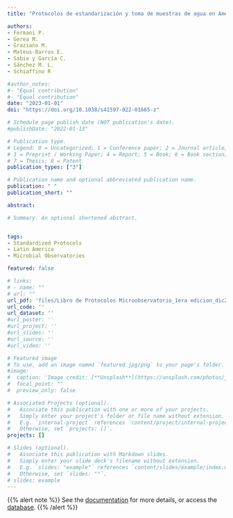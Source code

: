 ```yaml
---
title: "Protocolos de estandarización y toma de muestras de agua en América Latina"

authors:
- Fermani P.
- Gerea M.
- Graziano M.
- Mateus-Barros E.
- Sabio y García C.
- Sánchez M. L. 
- Schiaffino R

#author_notes:
#- "Equal contribution"
#- "Equal contribution"
date: "2023-01-01"
doi: "https://doi.org/10.1038/s41597-022-01665-z"

# Schedule page publish date (NOT publication's date).
#publishDate: "2022-01-13"

# Publication type.
# Legend: 0 = Uncategorized; 1 = Conference paper; 2 = Journal article;
# 3 = Preprint / Working Paper; 4 = Report; 5 = Book; 6 = Book section;
# 7 = Thesis; 8 = Patent
publication_types: ["3"]

# Publication name and optional abbreviated publication name.
publication: " "
publication_short: ""

abstract:

# Summary. An optional shortened abstract.


tags:
- Standardized Protocols
- Latin America
- Microbial Observatories

featured: false

# links:
# - name: ""
# url: ""
url_pdf: 'files/Libro de Protocolos Microobservatorio_1era edicion_dic2023.pdf'
url_code: ''
url_dataset: ''
#url_poster: ''
#url_project: ''
#url_slides: ''
#url_source: ''
#url_video: ''

# Featured image
# To use, add an image named `featured.jpg/png` to your page's folder. 
#image:
#  caption: 'Image credit: [**Unsplash**](https://unsplash.com/photos/jdD8gXaTZsc)'
#  focal_point: ""
#  preview_only: false

# Associated Projects (optional).
#   Associate this publication with one or more of your projects.
#   Simply enter your project's folder or file name without extension.
#   E.g. `internal-project` references `content/project/internal-project/index.md`.
#   Otherwise, set `projects: []`.
projects: []

# Slides (optional).
#   Associate this publication with Markdown slides.
#   Simply enter your slide deck's filename without extension.
#   E.g. `slides: "example"` references `content/slides/example/index.md`.
#   Otherwise, set `slides: ""`.
# slides: example
---
```


{{% alert note %}}
See the [documentation](https://github.com/microsudaqua/usudaquadb) for more details, or access the [database](https://doi.org/10.5281/zenodo.6802178).
{{% /alert %}}